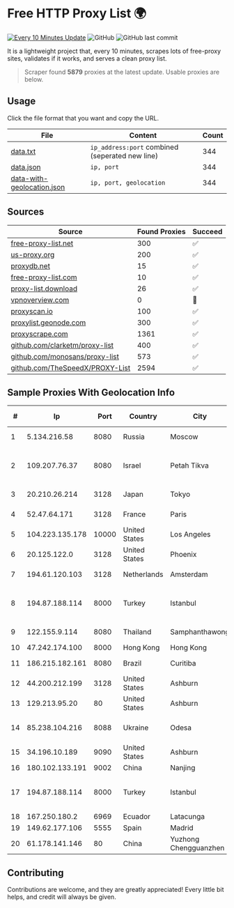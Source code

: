 
# Free HTTP Proxy List 🌍

[![Every 10 Minutes Update](https://github.com/mertguvencli/http-proxy-list/actions/workflows/main.yml/badge.svg?branch=main)](https://github.com/mertguvencli/http-proxy-list/actions/workflows/main.yml)
![GitHub](https://img.shields.io/github/license/mertguvencli/http-proxy-list)
![GitHub last commit](https://img.shields.io/github/last-commit/mertguvencli/http-proxy-list)

It is a lightweight project that, every 10 minutes, scrapes lots of free-proxy sites, validates if it works, and serves a clean proxy list.


> Scraper found **5879** proxies at the latest update. Usable proxies are below.

## Usage

Click the file format that you want and copy the URL.


|File|Content|Count|
|----|-------|-----|
|[data.txt](https://raw.githubusercontent.com/mertguvencli/http-proxy-list/main/proxy-list/data.txt)|`ip_address:port` combined (seperated new line)|344|
|[data.json](https://raw.githubusercontent.com/mertguvencli/http-proxy-list/main/proxy-list/data.json)|`ip, port`|344|
|[data-with-geolocation.json](https://raw.githubusercontent.com/mertguvencli/http-proxy-list/main/proxy-list/data-with-geolocation.json)|`ip, port, geolocation`|344|

## Sources

|Source|Found Proxies|Succeed|
|------|-------------|-------|
|[free-proxy-list.net](https://free-proxy-list.net)|300|✅|
|[us-proxy.org](https://www.us-proxy.org)|200|✅|
|[proxydb.net](http://proxydb.net)|15|✅|
|[free-proxy-list.com](https://free-proxy-list.com/?page=&port=&type%5B%5D=http&type%5B%5D=https&up_time=0&search=Search)|10|✅|
|[proxy-list.download](https://www.proxy-list.download/HTTP)|26|✅|
|[vpnoverview.com](https://vpnoverview.com/privacy/anonymous-browsing/free-proxy-servers)|0|🚫|
|[proxyscan.io](https://www.proxyscan.io)|100|✅|
|[proxylist.geonode.com](https://proxylist.geonode.com/api/proxy-list?limit=300&page=1&sort_by=lastChecked&sort_type=desc&protocols=http,https)|300|✅|
|[proxyscrape.com](https://api.proxyscrape.com/v2/?request=displayproxies&protocol=http&timeout=10000&country=all&ssl=all&anonymity=all)|1361|✅|
|[github.com/clarketm/proxy-list](https://raw.githubusercontent.com/clarketm/proxy-list/master/proxy-list-raw.txt)|400|✅|
|[github.com/monosans/proxy-list](https://raw.githubusercontent.com/monosans/proxy-list/main/proxies/http.txt)|573|✅|
|[github.com/TheSpeedX/PROXY-List](https://raw.githubusercontent.com/TheSpeedX/PROXY-List/master/http.txt)|2594|✅|


## Sample Proxies With Geolocation Info

|#|Ip|Port|Country|City|Internet Service Provider|
|-|--|----|-------|----|-------------------------|
|1|5.134.216.58|8080|Russia|Moscow|Wiland Network Russia|
|2|109.207.76.37|8080|Israel|Petah Tikva|O.M.C. COMPUTERS & COMMUNICATIONS LTD|
|3|20.210.26.214|3128|Japan|Tokyo|Microsoft Corporation|
|4|52.47.64.171|3128|France|Paris|Amazon Technologies Inc.|
|5|104.223.135.178|10000|United States|Los Angeles|LayerHost|
|6|20.125.122.0|3128|United States|Phoenix|Microsoft Corporation|
|7|194.61.120.103|3128|Netherlands|Amsterdam|Serverius Holding B.V.|
|8|194.87.188.114|8000|Turkey|Istanbul|Kadir Huseyin Tezcan Nosspeed Internet Teknolojileri|
|9|122.155.9.114|8080|Thailand|Samphanthawong|CAT Telecom Public Company Limited|
|10|47.242.174.100|8000|Hong Kong|Hong Kong|Alibaba.com LLC|
|11|186.215.182.161|8080|Brazil|Curitiba|TELEFÔNICA BRASIL S.A|
|12|44.200.212.199|3128|United States|Ashburn|Amazon.com|
|13|129.213.95.20|80|United States|Ashburn|Oracle Corporation|
|14|85.238.104.216|8088|Ukraine|Odesa|TENET Scientific Production Enterprise LLC|
|15|34.196.10.189|9090|United States|Ashburn|Amazon.com, Inc.|
|16|180.102.133.191|9002|China|Nanjing|China Telecom|
|17|194.87.188.114|8000|Turkey|Istanbul|Kadir Huseyin Tezcan Nosspeed Internet Teknolojileri|
|18|167.250.180.2|6969|Ecuador|Latacunga|Nedetel S.A|
|19|149.62.177.106|5555|Spain|Madrid|Avatel Telecom|
|20|61.178.141.146|80|China|Yuzhong Chengguanzhen|Chinanet|



## Contributing

Contributions are welcome, and they are greatly appreciated! Every
little bit helps, and credit will always be given.


